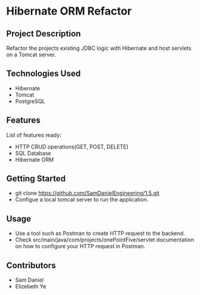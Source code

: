 # Hibernate ORM Refactor

## Project Description

Refactor the projects existing JDBC logic with Hibernate and host servlets on a Tomcat server. 

## Technologies Used

* Hibernate
* Tomcat
* PostgreSQL

## Features

List of features ready:
* HTTP CRUD operations(GET, POST, DELETE)
* SQL Database
* Hibernate ORM

## Getting Started

* git clone https://github.com/SamDanielEngineering/1.5.git
* Configue a local tomcat server to run the application.

## Usage

* Use a tool such as Postman to create HTTP request to the backend.
* Check src/main/java/com/projects/onePointFive/servlet documentation on how to configure your HTTP request in Postman.

## Contributors

* Sam Daniel
* Elizebeth Ye
